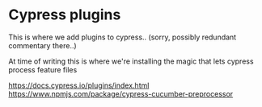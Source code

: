 # Cypress plugins

This is where we add plugins to cypress.. (sorry, possibly redundant commentary there..)

At time of writing this is where we're installing the magic that lets cypress process feature files

https://docs.cypress.io/plugins/index.html
https://www.npmjs.com/package/cypress-cucumber-preprocessor
